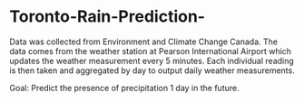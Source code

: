 # Toronto-Rain-Prediction-
Data was collected from Environment and Climate Change Canada. The data comes from the weather station at Pearson International Airport which updates the weather measurement every 5 minutes.  Each individual reading is then taken and aggregated by day to output daily weather measurements.

Goal: Predict the presence of precipitation 1 day in the future.
